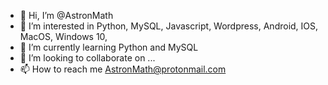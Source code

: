 - 👋 Hi, I’m @AstronMath
- 👀 I’m interested in Python, MySQL, Javascript, Wordpress, Android, IOS, MacOS, Windows 10,  
- 🌱 I’m currently learning Python and MySQL
- 💞️ I’m looking to collaborate on ...
- 📫 How to reach me AstronMath@protonmail.com 

<!---
AstronMath/AstronMath is a ✨ special ✨ repository because its `README.md` (this file) appears on your GitHub profile.
You can click the Preview link to take a look at your changes.
--->
